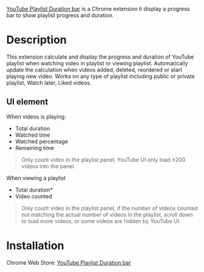 [YouTube Playlist Duration bar](https://chrome.google.com/webstore/detail/youtube-playlist-duration/klbacnllhiilbiiedcbgfafmnedldgeg?hl=en-GB&authuser=0) is a Chrome extension ti display a progress bar to show playlist progress and duration.

# Description
This extension calculate and display the progress and duration of YouTube playlist when watching video in playlist or viewing playlist. 
Automatically update the calculation when videos added, deleted, reordered or start playing new video. 
Works on any type of playlist including public or private playlist, Watch later, Liked videos.

## UI element
When videos is playing:
- Total duration
- Watched time
- Watched percentage
- Remaining time
> Only count video in the playlist panel, YouTube UI only load ±200 videos into the panel.

When viewing a playlist
- Total duration*
- Video counted
> Only count video in the playlist panel, if the number of videos counted not matching the actual number of videos in the playlist, scroll down to load more videos, or some videos are hidden by YouTube UI.

# Installation
Chrome Web Store: [YouTube Playlist Duration bar](https://chrome.google.com/webstore/detail/youtube-playlist-duration/klbacnllhiilbiiedcbgfafmnedldgeg?hl=en-GB&authuser=0)